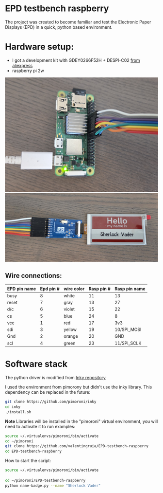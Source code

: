 # EPD testbench raspberry
The project was created to become familiar and test the Electronic Paper Displays (EPD) in a quick, python based environment.

# Hardware setup:
* I got a development kit with GDEY0266F52H + DESPI-C02 [from aliexpress](https://www.aliexpress.com/item/1005009549160716.html)
* raspberry pi 2w

![raspi](./Doc/Images/setup_raspi.jpg?raw=true)
![display](./Doc/Images/setup_display.jpg?raw=true)

## Wire connections:
|EPD pin name|Epd pin #|wire color|Rasp pin #|Rasp pin name|
|:---|:---|:---|:---|:---|
|busy|8|white|11|13|
|reset|7|gray |13|27|
|d/c|6|violet|15|22|
|cs|5|blue |24|8|
|vcc|1|red|17|3v3|
|sdi|3|yellow|19|10/SPI_MOSI|
|Gnd|2|orange|20|GND|
|scl|4|green|23|11/SPI_SCLK|


# Software stack
The python driver is modified from [Inky repository](https://github.com/pimoroni/inky/blob/main/inky/inky_jd79668.py)


I used the environment from pimorony but didn't use the inky library. This dependency can be replaced in the future:
```bash
git clone https://github.com/pimoroni/inky
cd inky
./install.sh
```

**Note** Libraries will be installed in the "pimoroni" virtual environment, you will need to activate it to run examples:

```bash
source ~/.virtualenvs/pimoroni/bin/activate
cd ~/pimoroni
git clone https://github.com/valentingruia/EPD-testbench-raspberry
cd EPD-testbench-raspberry
```

How to start the script:
```bash
source ~/.virtualenvs/pimoroni/bin/activate

cd ~/pimoroni/EPD-testbench-raspberry
python name-badge.py --name "Sherlock Vader"
```
